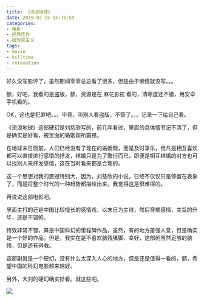 ```yaml
---
title: 《流浪地球》
date: 2019-02-15 15:15:59
categories:
- 电影
- 经典佳作
- 超现实主义
tags:
- movie
- killtime
- relaxation
---
```

好久没写影评了，虽然期间零零总总看了很多，但是由于懒惰就没写。。。

<!-- more -->

额，好吧，我看的是盗版，额，资源是在 麻花影视 看的，清晰度还不错，用安卓手机看的。

OK，这也是犯罪吧。。。毕竟，叫别人看盗版，不管了。。。记录一下给自己看。

《流浪地球》这部硬幻是刘慈欣写的，前几年看过，里面的具体情节记不清了，但是确实是好看，被里面的婚姻观所震撼。

在地球末日面前，人们已经没有了现在的婚姻观，而是及时享乐，但凡是相互喜欢都可以直接进行感情的抒发，结婚只是为了繁衍而已，即便是相互结婚的对方也可以找别人来抒发感情，这在当时看来都是合理的。

这一个思想对我的震撼特别大，因为，刘慈欣的小说，已经不仅仅只是停留在表象了，而是将整个时代的一种趋势都描绘出来。我觉得这是很难得的。

再说说这部电影吧。

里面主打的还是中国比较擅长的感情戏，以末日为主线，然后穿插感情，主旨的升华，还是不错的。

特效非常不错，算是中国科幻的里程碑作品，虽然，有的地方差强人意，但是确实是一个好的作品。但是，我实在是不喜欢脑残猪脚，幸好，这部剧虽然足够的脑残，但是还有得救。

这部剧就是一个硬幻，没有什么太深入人心的地方，但是还是值得一看的，额，希望中国的科幻电影越来越好。

另外，大刘的硬幻确实好看。就这些吧。

![](/images/movie/16.jpg)










